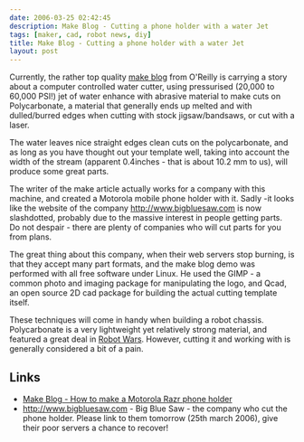 ```yaml
---
date: 2006-03-25 02:42:45
description: Make Blog - Cutting a phone holder with a water Jet
tags: [maker, cad, robot news, diy]
title: Make Blog - Cutting a phone holder with a water Jet
layout: post
---
```

Currently, the rather top quality <a href="https://makezine.com/2008/02/29/how-to-make-a-motorola-ra/">make blog</a> from O'Reilly is carrying a story about a computer controlled water cutter, using pressurised (20,000 to 60,000 PSI!) jet of water enhance with abrasive material to make cuts on Polycarbonate, a material that generally ends up melted and with dulled/burred edges when cutting with stock jigsaw/bandsaws, or cut with a laser.

The water leaves nice straight edges clean cuts on the polycarbonate, and as long as you have thought out your template well, taking into account the width of the stream (apparent 0.4inches - that is about 10.2 mm to us), will produce some great parts.

The writer of the make article actually works for a company with this machine, and created a Motorola mobile phone holder with it. Sadly -it looks like the website of the company <http://www.bigbluesaw.com> is now slashdotted, probably due to the massive interest in people getting parts. Do not despair - there are plenty of companies who will cut parts for you from plans.

The great thing about this company, when their web servers stop burning, is that they accept many part formats, and the make blog demo was performed with all free software under Linux. He used the GIMP - a common photo and imaging package for manipulating the logo, and Qcad, an open source 2D cad package for building the actual cutting template itself.

These techniques will come in handy when building a robot chassis. Polycarbonate is a very lightweight yet relatively strong material, and featured a great deal in [Robot Wars](/wiki/robot_wars "The british robot smashing TV series."). However, cutting it and working with is generally considered a bit of a pain.

## Links

* <a href="https://makezine.com/2008/02/29/how-to-make-a-motorola-ra/" >Make Blog - How to make a Motorola Razr phone holder</a>
* <http://www.bigbluesaw.com> - Big Blue Saw - the company who cut the phone holder. Please link to them tomorrow (25th march 2006), give their poor servers a chance to recover!
